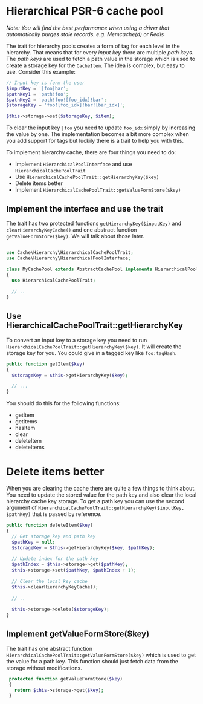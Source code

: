 # Hierarchical PSR-6 cache pool 

*Note: You will find the best performance when using a driver that automatically purges stale records. e.g. Memcache(d) or Redis*

The trait for hierarchy pools creates a form of tag for each level in the hierarchy. That means that for every *input 
key* there are multiple *path keys*. The *path keys* are used to fetch a path value in the storage which is used to 
create a storage key for the `CacheItem`. The idea is complex, but easy to use. Consider this example: 

```php
// Input key is form the user
$inputKey = '|foo|bar';
$pathKey1 = 'path!foo';
$pathKey2 = 'path!foo![foo_idx]!bar';
$storageKey = 'foo![foo_idx]!bar![bar_idx]';

$this->storage->set($storageKey, $item);
```

To clear the input key `|foo` you need to update `foo_idx` simply by increasing the value by one. The implementation
becomes a bit more complex when you add support for tags but luckily there is a trait to help you with this. 

To implement hierarchy cache, there are four things you need to do: 

* Implement `HierarchicalPoolInterface` and use `HierarchicalCachePoolTrait`
* Use `HierarchicalCachePoolTrait::getHierarchyKey($key)`
* Delete items better
* Implement `HierarchicalCachePoolTrait::getValueFormStore($key)`


## Implement the interface and use the trait
 
The trait has two protected functions `getHierarchyKey($inputKey)` and `clearHierarchyKeyCache()` and one abstract
 function `getValueFormStore($key)`. We will talk about those later. 
 
```php

use Cache\Hierarchy\HierarchicalCachePoolTrait;
use Cache\Hierarchy\HierarchicalPoolInterface;

class MyCachePool extends AbstractCachePool implements HierarchicalPoolInterface
{
  use HierarchicalCachePoolTrait;
    
  // ..
}
```

## Use HierarchicalCachePoolTrait::getHierarchyKey

To convert an input key to a storage key you need to run `HierarchicalCachePoolTrait::getHierarchyKey($key)`. It will 
create the storage key for you. You could give in a tagged key like `foo:tagHash`. 

```php
public function getItem($key)
{
  $storageKey = $this->getHierarchyKey($key);

  // ...
}
```

You should do this for the following functions: 

* getItem
* getItems
* hasItem
* clear
* deleteItem
* deleteItems


# Delete items better

When you are clearing the cache there are quite a few things to think about. You need to update the stored value for 
the path key and also clear the local hierarchy cache key storage. To get a path key you can use the second argument of
`HierarchicalCachePoolTrait::getHierarchyKey($inputKey, $pathKey)` that is passed by reference. 

```php
public function deleteItem($key)
{
  // Get storage key and path key
  $pathKey = null;
  $storageKey = $this->getHierarchyKey($key, $pathKey);
  
  // Update index for the path key
  $pathIndex = $this->storage->get($pathKey);
  $this->storage->set($pathKey, $pathIndex + 1);
  
  // Clear the local key cache
  $this->clearHierarchyKeyCache();
  
  // ..
  
  $this->storage->delete($storageKey);
}
```

## Implement getValueFormStore($key)

The trait has one abstract function `HierarchicalCachePoolTrait::getValueFormStore($key)` which is used to get the 
value for a path key. This function should just fetch data from the storage without modifications. 

```php
 protected function getValueFormStore($key)
 {
   return $this->storage->get($key);
 }
```
